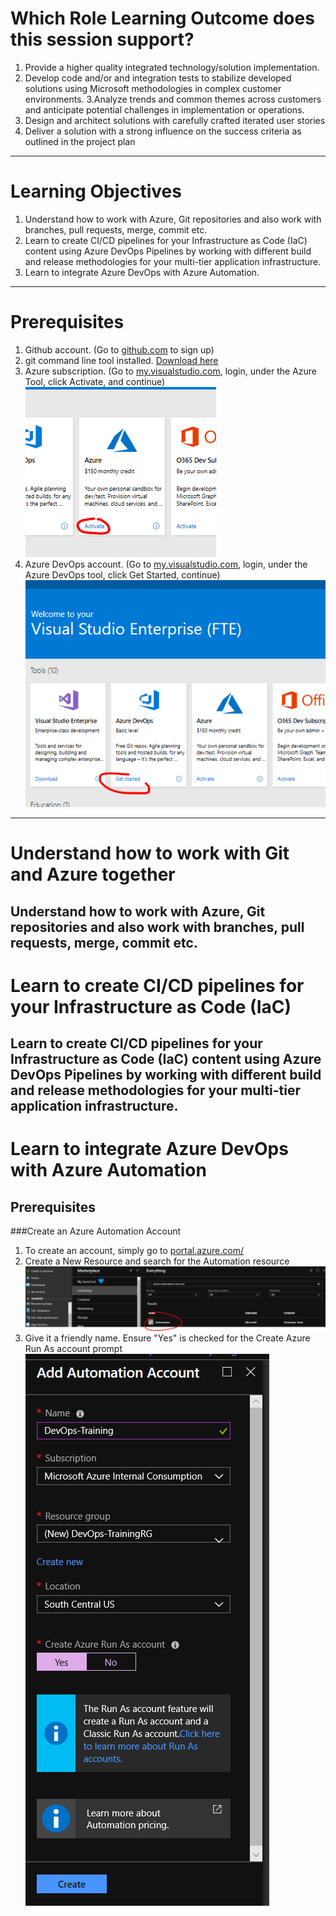 # Which Role Learning Outcome does this session support? 
1. Provide a higher quality integrated technology/solution implementation.  
2. Develop code and/or and integration tests to stabilize developed solutions using Microsoft methodologies in complex customer environments. 
3.Analyze trends and common themes across customers and anticipate potential challenges in implementation or operations. 
4. Design and architect solutions with carefully crafted iterated user stories  
5. Deliver a solution with a strong influence on the success criteria as outlined in the project plan  
---
# Learning Objectives 
1. Understand how to work with Azure, Git repositories and also work with branches, pull requests, merge, commit etc. 
2. Learn to create CI/CD pipelines for your Infrastructure as Code (IaC) content using Azure DevOps Pipelines by working with different build and release methodologies for your multi-tier application infrastructure.
3. Learn to integrate Azure DevOps with Azure Automation.
---
# Prerequisites
1. Github account. (Go to [github.com](https://github.com) to sign up)
2. git command line tool installed. [Download here](https://git-scm.com/downloads)
3. Azure subscription. (Go to [my.visualstudio.com](https://my.visualstudio.com), login, under the Azure Tool, click Activate, and continue)
![Image](img/activateAzurePrereq.PNG) 
4. Azure DevOps account. (Go to [my.visualstudio.com](https://my.visualstudio.com), login, under the Azure DevOps tool, click Get Started, continue)
![Image](./img/azDevopsPrereq.PNG)
---
# Understand how to work with Git and Azure together
Understand how to work with Azure, Git repositories and also work with branches, pull requests, merge, commit etc.
---
# Learn to create CI/CD pipelines for your Infrastructure as Code (IaC)
Learn to create CI/CD pipelines for your Infrastructure as Code (IaC) content using Azure DevOps Pipelines by working with different build and release methodologies for your multi-tier application infrastructure.
--
# Learn to integrate Azure DevOps with Azure Automation
## Prerequisites
###Create an Azure Automation Account
1. To create an account, simply go to [portal.azure.com/](portal.azure.com/)
2. Create a New Resource and search for the Automation resource ![Image](img/createAutomationAccount1.PNG) 
3. Give it a friendly name. Ensure "Yes" is checked for the Create Azure Run As account prompt ![Image](img/createAutomationAccount2.PNG)
